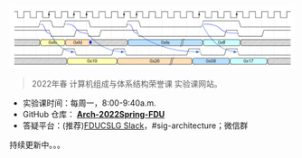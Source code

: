 ![Introduction](imgs\Introduction.PNG)

> 2022年春 计算机组成与体系结构荣誉课 实验课网站。



- 实验课时间：每周一，8:00-9:40a.m.
- GitHub 仓库： **[ Arch-2022Spring-FDU](https://github.com/FDUCSLG/Arch-2022Spring-FDU)**
- 答疑平台：(推荐)[FDUCSLG Slack](https://fducslg.slack.com/)，#sig-architecture；微信群



持续更新中。。。